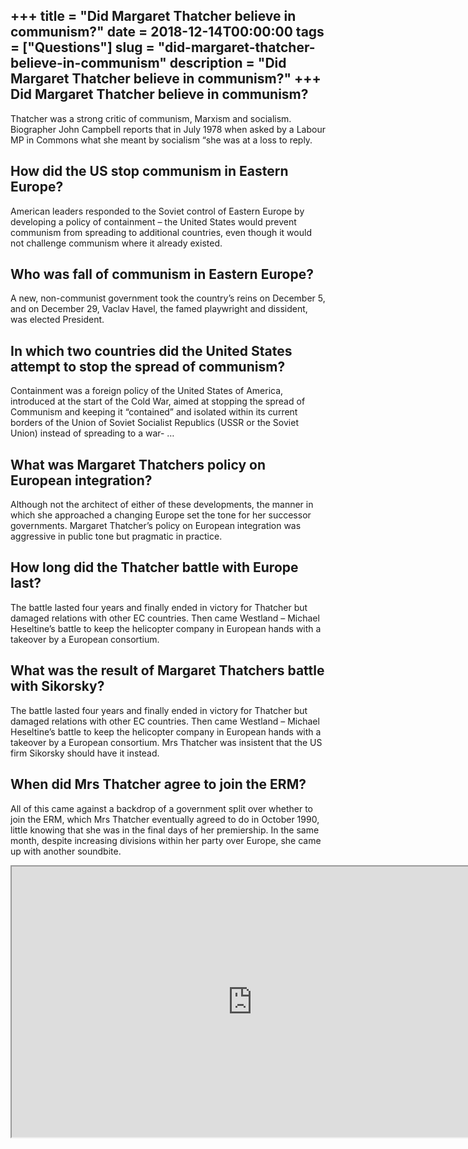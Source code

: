 +++
title = "Did Margaret Thatcher believe in communism?"
date = 2018-12-14T00:00:00
tags = ["Questions"]
slug = "did-margaret-thatcher-believe-in-communism"
description = "Did Margaret Thatcher believe in communism?"
+++
Did Margaret Thatcher believe in communism?
-------------------------------------------

Thatcher was a strong critic of communism, Marxism and socialism. Biographer John Campbell reports that in July 1978 when asked by a Labour MP in Commons what she meant by socialism “she was at a loss to reply.

How did the US stop communism in Eastern Europe?
------------------------------------------------

American leaders responded to the Soviet control of Eastern Europe by developing a policy of containment – the United States would prevent communism from spreading to additional countries, even though it would not challenge communism where it already existed.

Who was fall of communism in Eastern Europe?
--------------------------------------------

A new, non-communist government took the country’s reins on December 5, and on December 29, Vaclav Havel, the famed playwright and dissident, was elected President.

In which two countries did the United States attempt to stop the spread of communism?
-------------------------------------------------------------------------------------

Containment was a foreign policy of the United States of America, introduced at the start of the Cold War, aimed at stopping the spread of Communism and keeping it “contained” and isolated within its current borders of the Union of Soviet Socialist Republics (USSR or the Soviet Union) instead of spreading to a war- …

What was Margaret Thatchers policy on European integration?
-----------------------------------------------------------

Although not the architect of either of these developments, the manner in which she approached a changing Europe set the tone for her successor governments. Margaret Thatcher’s policy on European integration was aggressive in public tone but pragmatic in practice.

How long did the Thatcher battle with Europe last?
--------------------------------------------------

The battle lasted four years and finally ended in victory for Thatcher but damaged relations with other EC countries. Then came Westland – Michael Heseltine’s battle to keep the helicopter company in European hands with a takeover by a European consortium.

What was the result of Margaret Thatchers battle with Sikorsky?
---------------------------------------------------------------

The battle lasted four years and finally ended in victory for Thatcher but damaged relations with other EC countries. Then came Westland – Michael Heseltine’s battle to keep the helicopter company in European hands with a takeover by a European consortium. Mrs Thatcher was insistent that the US firm Sikorsky should have it instead.

When did Mrs Thatcher agree to join the ERM?
--------------------------------------------

All of this came against a backdrop of a government split over whether to join the ERM, which Mrs Thatcher eventually agreed to do in October 1990, little knowing that she was in the final days of her premiership. In the same month, despite increasing divisions within her party over Europe, she came up with another soundbite.

<iframe allow="accelerometer; autoplay; clipboard-write; encrypted-media; gyroscope; picture-in-picture" allowfullscreen="" class="__youtube_prefs__  epyt-is-override  no-lazyload" data-no-lazy="1" data-origheight="433" data-origwidth="770" data-skipgform_ajax_framebjll="" height="433" id="_ytid_75699" loading="lazy" src="https://www.youtube.com/embed/rMvJaXDQMsg?enablejsapi=1&autoplay=0&cc_load_policy=0&cc_lang_pref=&iv_load_policy=1&loop=0&modestbranding=0&rel=1&fs=1&playsinline=0&autohide=2&theme=dark&color=red&controls=1&" title="YouTube player" width="770"></iframe>